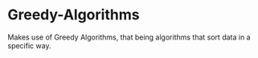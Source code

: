# Greedy-Algorithms
Makes use of Greedy Algorithms, that being algorithms that sort data in a specific way.
